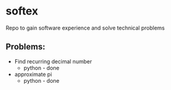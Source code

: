 # softex
Repo to gain software experience and solve technical problems

## Problems:
- Find recurring decimal number
    - python - done
- approximate pi
    - python - done